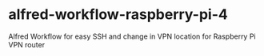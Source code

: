 # alfred-workflow-raspberry-pi-4
Alfred Workflow for easy SSH and change in VPN location for Raspberry Pi VPN router

